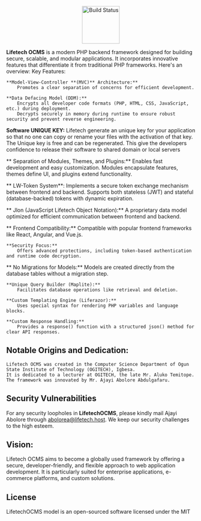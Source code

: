 <p align="center"> 
    <img width="100px" height="100px" src="https://github.com/ajayi-abolore/LifetechOCMS/assets/111434189/89804ab9-9bb4-4d74-a1c2-d57ec7815d99" alt="Build Status"> 
</p>
 <b>Lifetech OCMS</b> is a modern PHP backend framework designed for building secure, scalable, and modular applications. It incorporates innovative features that differentiate it from traditional PHP frameworks. Here's an overview:
Key Features:

    **Model-View-Controller **(MVC)** Architecture:**
        Promotes a clear separation of concerns for efficient development.

    **Data Defacing Model (DDM):**
        Encrypts all developer code formats (PHP, HTML, CSS, JavaScript, etc.) during deployment.
        Decrypts securely in memory during runtime to ensure robust security and prevent reverse engineering.

   **Software UNIQUE KEY:**
        Lifetech generate an unique key for your application so that no one can copy or rename your files with the activation of that key.
        The Unique key is free and can be regenerated. This give the developers confidence to release their software to shared domain or local servers

   ** Separation of Modules, Themes, and Plugins:**
        Enables fast development and easy customization.
        Modules encapsulate features, themes define UI, and plugins extend functionality.

   ** LW-Token System**:
        Implements a secure token exchange mechanism between frontend and backend.
        Supports both stateless (JWT) and stateful (database-backed) tokens with dynamic expiration.

   ** Jlon (JavaScript Lifetech Object Notation):**
        A proprietary data model optimized for efficient communication between frontend and backend.

   ** Frontend Compatibility:**
        Compatible with popular frontend frameworks like React, Angular, and Vue.js.

    **Security Focus:**
        Offers advanced protections, including token-based authentication and runtime code decryption.

   ** No Migrations for Models:**
        Models are created directly from the database tables without a migration step.

    **Unique Query Builder (Maplite):**
        Facilitates database operations like retrieval and deletion.

    **Custom Templating Engine (Liferazor):**
        Uses special syntax for rendering PHP variables and language blocks.

    **Custom Response Handling:**
        Provides a response() function with a structured json() method for clear API responses.

## Notable Origins and Dedication:

    Lifetech OCMS was created in the Computer Science Department of Ogun State Institute of Technology (OGITECH), Igbesa.
    It is dedicated to a lecturer at OGITECH, the late Mr. Aluko Temitope.
    The framework was innovated by Mr. Ajayi Abolore Abdulgafaru.
    
## Security Vulnerabilities

For any security loopholes in **LifetechOCMS**, please kindly mail Ajayi Abolore through [abolorea@lifetech.host](mailto:abolorea@lifetech.host). We keep our security challenges to the high esteem.

## Vision:

Lifetech OCMS aims to become a globally used framework by offering a secure, developer-friendly, and flexible approach to web application development. It is particularly suited for enterprise applications, e-commerce platforms, and custom solutions.

## License

LifetechOCMS model is an open-sourced software licensed under the MIT
